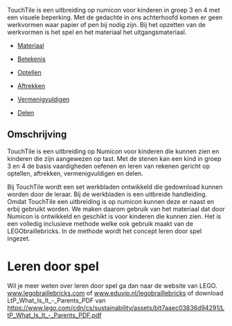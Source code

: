 
TouchTile is een uitbreiding op numicon voor kinderen in groep 3 en 4 met een visuele beperking.
Met de gedachte in ons achterhoofd komen er geen werkvormen waar papier of pen bij nodig zijn. Bij het opzetten van de werkvormen is het spel en het materiaal het uitgangsmateriaal.

* [Materiaal](ltp/materiaal.md) 

* [Betekenis](ltp/betekenis.md)
* [Optellen](ltp/optellen.md)
* [Aftrekken](ltp/aftrekken.md)
* [Vermenigvuldigen](ltp/vermenigvuldigen.md)
* [Delen](ltp\delen.md)

## Omschrijving
TouchTile is een uitbreiding op Numicon voor kinderen die kunnen zien en kinderen die zijn aangewezen op tast. Met de stenen kan een kind in groep 3 en 4 de basis vaardigheden oefenen en leren van rekenen gericht op optellen, aftrekken, vermenigvuldigen en delen.

Bij TouchTile wordt een set werkbladen ontwikkeld die gedownload kunnen worden door de leraar. Bij de werkbladen is een uitbreide handleiding. Omdat TouchTile een uitbreiding is op numicon kunnen deze er naast en erbij gebruikt worden. We maken daarom gebruik van het materiaal dat door Numicon is ontwikkeld en geschikt is voor kinderen die kunnen zien. Het is een volledig inclusieve methode welke ook gebruik maakt van de LEGObraillebricks. In de methode wordt het concept leren door spel ingezet.

# Leren door spel
Wil je meer weten over leren door spel ga dan naar de website van LEGO. www.legobraillebricks.com of www.eduvip.nl/legobraillebricks of download  LtP_What_Is_It_-_Parents_PDF van https://www.lego.com/cdn/cs/sustainability/assets/blt7aaec03836d94291/LtP_What_Is_It_-_Parents_PDF.pdf
